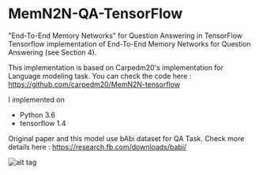 # MemN2N-QA-TensorFlow
"End-To-End Memory Networks" for Question Answering in TensorFlow
Tensorflow implementation of End-To-End Memory Networks for Question Answering (see Section 4). 

This implementation is based on Carpedm20's implementation for Language modeling task.
You can check the code here : https://github.com/carpedm20/MemN2N-tensorflow

I implemented on 
- Python 3.6
- tensorflow 1.4

Original paper and this model use bAbi dataset for QA Task.
Check more details here : https://research.fb.com/downloads/babi/

![alt tag](http://i.imgur.com/nv89JLc.png)
